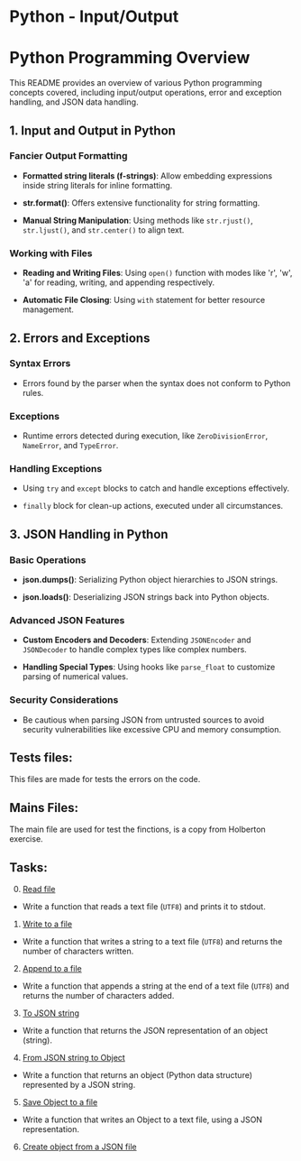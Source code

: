 # Python - Input/Output

# Python Programming Overview

This README provides an overview of various Python programming concepts covered, including input/output operations, error and exception handling, and JSON data handling.

## 1. Input and Output in Python

### Fancier Output Formatting

- **Formatted string literals (f-strings)**: Allow embedding expressions inside string literals for inline formatting.

- **str.format()**: Offers extensive functionality for string formatting.

- **Manual String Manipulation**: Using methods like `str.rjust()`, `str.ljust()`, and `str.center()` to align text.

### Working with Files

- **Reading and Writing Files**: Using `open()` function with modes like 'r', 'w', 'a' for reading, writing, and appending respectively.

- **Automatic File Closing**: Using `with` statement for better resource management.

## 2. Errors and Exceptions

### Syntax Errors

- Errors found by the parser when the syntax does not conform to Python rules.

### Exceptions

- Runtime errors detected during execution, like `ZeroDivisionError`, `NameError`, and `TypeError`.

### Handling Exceptions

- Using `try` and `except` blocks to catch and handle exceptions effectively.

- `finally` block for clean-up actions, executed under all circumstances.

## 3. JSON Handling in Python

### Basic Operations

- **json.dumps()**: Serializing Python object hierarchies to JSON strings.

- **json.loads()**: Deserializing JSON strings back into Python objects.

### Advanced JSON Features

- **Custom Encoders and Decoders**: Extending `JSONEncoder` and `JSONDecoder` to handle complex types like complex numbers.

- **Handling Special Types**: Using hooks like `parse_float` to customize parsing of numerical values.

### Security Considerations

- Be cautious when parsing JSON from untrusted sources to avoid security vulnerabilities like excessive CPU and memory consumption.

## Tests files:
    
 This files are made for tests the errors on the code. 

## Mains Files:

 The main file are used for test the finctions, is a copy from Holberton exercise.

 ## Tasks:

0. [Read file](./0-read_file.py)

 * Write a function that reads a text file (`UTF8`) and prints it to stdout.

1. [Write to a file](./1-write_file.py)

 * Write a function that writes a string to a text file (`UTF8`) and returns the number of characters written.

2. [Append to a file](./2-append_write.py)

 * Write a function that appends a string at the end of a text file (`UTF8`) and returns the number of characters added.

3. [To JSON string](./3-to_json_string.py)

 * Write a function that returns the JSON representation of an object (string).

4. [From JSON string to Object](./4-from_json_string.py)

 * Write a function that returns an object (Python data structure) represented by a JSON string.

5. [Save Object to a file](./5-save_to_json_file.py)

 * Write a function that writes an Object to a text file, using a JSON representation.

6. [Create object from a JSON file]()